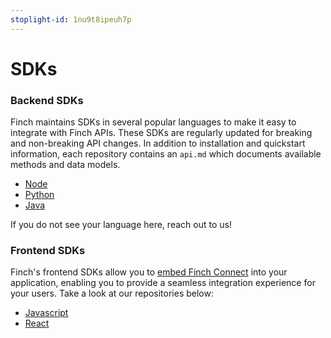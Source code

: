 ```yaml
---
stoplight-id: 1nu9t8ipeuh7p
---
```


# SDKs

### Backend SDKs
Finch maintains SDKs in several popular languages to make it easy to integrate with Finch APIs. These SDKs are regularly updated for breaking and non-breaking API changes. In addition to installation and quickstart information, each repository contains an `api.md` which documents available methods and data models.

* [Node](https://github.com/Finch-API/finch-api-node)
* [Python](https://github.com/Finch-API/finch-api-python)
* [Java](https://github.com/Finch-API/finch-api-java)

If you do not see your language here, reach out to us!

### Frontend SDKs

Finch's frontend SDKs allow you to [embed Finch Connect](Embed-Connect.md) into your application, enabling you to provide a seamless integration experience for your users. Take a look at our repositories below:

* [Javascript](https://github.com/Finch-API/finch-connect-js)
* [React](https://github.com/Finch-API/react-connect)
